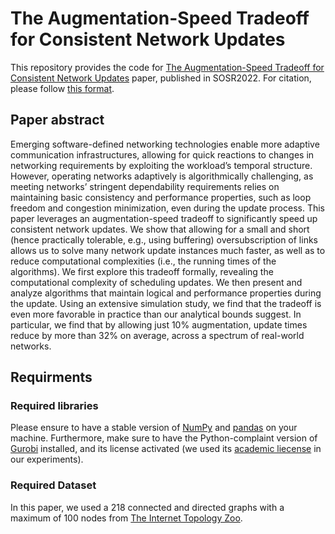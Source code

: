 # The Augmentation-Speed Tradeoff for Consistent Network Updates

This repository provides the code for [The Augmentation-Speed Tradeoff for Consistent Network Updates](https://arxiv.org/abs/2211.03716/) paper, published in SOSR2022.
For citation, please follow [this format](https://pourdamghani.net/_pages/SOSR22Tradeoff.bib).

## Paper abstract
Emerging software-defined networking technologies enable more adaptive communication infrastructures, allowing for quick reactions to changes in networking requirements by exploiting the workload’s temporal structure. However, operating networks adaptively is algorithmically challenging, as meeting networks’ stringent dependability requirements relies on maintaining basic consistency and performance properties, such as loop freedom and congestion minimization, even during the update process.
This paper leverages an augmentation-speed tradeoff to significantly speed up consistent network updates. 
We show that allowing for a small and short (hence practically tolerable, e.g., using buffering) oversubscription of links allows us to solve many network update instances much faster, as well as to reduce computational complexities (i.e., the running times of the algorithms). We first explore this tradeoff formally, revealing the computational complexity of scheduling updates. We then present and analyze algorithms that maintain logical and performance properties during the update. Using an extensive simulation study, we find that the tradeoff is even more favorable in practice than our analytical bounds suggest. In particular, we find that by allowing just 10% augmentation, update times reduce by more than 32% on average, across a spectrum of real-world networks.

## Requirments

### Required libraries

Please ensure to have a stable version of [NumPy](https://numpy.org/) and [pandas](https://pandas.pydata.org/) on your machine.
Furthermore, make sure to have the Python-complaint version of [Gurobi](https://www.gurobi.com/downloads/gurobi-software/) installed, and its license activated (we used its [academic liecense](https://www.gurobi.com/academia/academic-program-and-licenses/) in our experiments). 

### Required Dataset

In this paper, we used a 218 connected and directed graphs with a maximum of 100 nodes from [The Internet Topology Zoo](https://topology-zoo.org/dataset.html).

